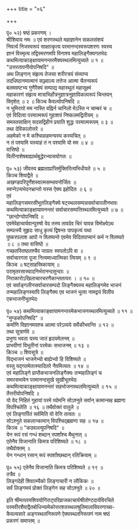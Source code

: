 +++
title = "०६"

+++
  
पृ० ५२) षष्ठं प्रकरणम् ।   
श्रीशिवाय नमः ॥ एवं शरणस्थले महाज्ञानेन सकलसंशयं   
निवर्त्य निजस्वरूपं साक्षात्कृत्य परमानन्दस्वरूपशरणः स्वस्य   
ज्ञानं विस्मृत्य तद्विस्मरणमपि विनाश्य महालिङ्गैक्यगतभेदः   
कथमित्याकाङ्क्षायामनन्तरमैक्यस्थलमित्युच्यते ॥ १ ॥   
"उत्तरतापनीयोपनिषदि" ॥   
अथ लिङ्गान् संहृत्य तेजसा शरीरत्रयं संव्याप्य   
तदधिष्ठानमात्मानं सञ्ज्वाल्य तत्तेज आत्मा चैतन्यरूपं   
बलमवष्टभ्य गुणैरैक्यं सम्पाद्य महास्थूलं महासूक्ष्मं   
महाकारणं संहृत्य मात्राभिर्होत्रनुज्ञात्रनुज्ञाविकल्परूपं चिन्तयन्   
विमृशेत् ॥ २ ॥ किञ्च कैवल्योपनिषदि ॥   
न भूमिरापो मम नास्ति वह्निर्न चानिलो मेऽस्ति न चाम्बरं च ॥   
एवं विदित्वा परमात्मरूपं गुहाशयं निष्कलमद्वितीयम् ॥   
समस्तसाक्षिन् सदसद्विहीनं प्रयाति शुद्धः परमात्मरूपम् ॥ ३ ॥   
तथा देविकालोत्तरे ॥   
अहमेको न मे कश्चिन्नाहमन्यस्य कस्यचित् ॥   
न तं पश्यामि यस्याहं तं न पश्यामि यो मम ॥ ४ ॥   
वासिष्ठे ॥   
विलीनाशेषबाह्यार्थबुद्धेरभ्यासयोगतः ॥  
  
पृ० ५३) जीवस्य ब्रह्मताप्राप्तिर्मुक्तिरित्यभिधीयते ॥ ५ ॥   
किञ्च शिवाद्वैते ॥   
अखण्डपरिपूर्णेशस्वात्मसम्भावनोर्जितः ॥   
स्वप्नेऽप्यभेदनभ्रान्तो यस्स ऐक्य इहोदितः ॥ ६ ॥   
एवं   
महालिङ्गसमरसीभूतलिङ्गैक्ये षट्स्थलसम्पन्नसर्वाचारलीनभावः   
कथमित्याकाङ्क्षायामनन्तरं सर्वाचारसम्पत्तिस्थलमित्युच्यते ॥ ७ ॥   
"छान्दोग्योपनिषदि ॥   
एवमेवेहाचार्यवान्पुरुषो वेद तस्य तावदेव चिरं यावन्न विमोक्ष्येऽथ   
सम्पत्स्यै सुहृदः साधु कृत्यं द्विषन्तः पापकृत्यं यथा   
पुष्करपलाश आपो न श्लिष्यन्ते एवमेव विदितपाप्मानं कर्म न श्लिष्यते   
॥ ८ ॥ तथा वासिष्ठे ॥   
गच्छतस्तिष्ठतश्चैव जाग्रतः स्वपतोऽपि वा ॥   
सर्वाचारगता पूजा नित्यमाध्यात्मिका त्वियम् ॥ ९ ॥   
किञ्च ॥ षट्साहस्रिकायाम् ॥   
परामृतरसास्वादनिर्भरानन्दसुन्दरः ॥   
निराकारोऽखिलाचारचरणैकान्ततत्परः । ॥ १० ॥   
एवं सर्वाङ्गलीनसर्वाचारसम्पदो लिङ्गैक्यस्य महालिङ्गमेव भाजनं   
तन्महालिङ्गस्यापि लिङ्गैक्य एव भाजनं भूत्वा नामद्वयं विलीय   
एकभाजनीभूतभेदः  
  
पृ० ५४) कथमित्याकाङ्क्षायामनन्तरमेकभाजनस्थलमित्युच्यते ॥ ११ ॥   
"मुण्डकोपनिषदि" ॥   
कर्माणि विज्ञानमयश्च आत्मा परेऽव्यये सर्वेकीभवन्ति ॥ १२ ॥   
तथा सूत्रार्णवे ॥   
प्रभुणा भवता यस्य जातं हृदयमेलनम् ॥   
प्राभवीणां विभूतीनां परमेकः सभाजनम् ॥ १३ ॥   
किञ्च ॥ शिवसूत्रे ॥   
विद्भाजनं भाजनेभ्यो बाह्येभ्यो हि विशिष्यते ॥   
वस्तु यद्गतमेतत्स्यादितरे नैवमित्यतः ॥ १४ ॥   
एवं महालिङ्गे प्राप्तैकभाजनलिङ्गैक्यः तन्महालिङ्गं च   
समरसभावेन परमानन्दसुखे सुखीभूतभेदः   
कथमित्याकाङ्क्षायामनन्तरं सहभोजनस्थलमित्युच्यते ॥ १५ ॥   
तैत्तरीयोपनिषदि ॥   
यो वेद निहितं गुहायां परमे व्योमनि सोऽश्नुते सर्वान् कामान्सह ब्रह्मणा   
विपश्चितेति ॥ १६ ॥ तथैवोक्तं वातुले ॥   
एवं लिङ्गार्पितं सर्वमिति यो वेत्ति तत्वतः ॥   
सोऽश्नुते सकलान्कामान् विपश्चिद्ब्रह्मणा सह ॥ १७ ॥   
किञ्च ॥ "कठवल्ल्युपनिषदि" ॥   
येन रूपं रसं गन्धं शब्दान् स्पर्शांश्च मैथुनात् ॥   
एतेनैव विजानाति किमत्र परिशिष्यते ॥ १८ ॥   
तथैवोक्तम् ॥   
येन गन्धान् रसान् रूपं स्पर्शांश्छब्दान् रतिक्रियाम् ॥  
  
पृ० ५५) एतेनैव विजानाति किमत्र परिशिष्यते ॥ १९ ॥   
तत्रैव ॥   
लिङ्गदेही शिवात्म्यैको लिङ्गाचारी न लौकिकः ॥   
सर्वं लिङ्गमयं प्रोक्तं लिङ्गेन सह सोऽश्नुते ॥ २० ॥   
  
इति श्रीमत्परमशिवयोगिराट्परिव्राजकाचार्यश्रीतोण्टदार्यविरचिते   
परमवीरशैवाद्वैतबोधिन्यामेकोत्तरशतस्थलश्रुतिमालाविवरणाख्य-  
कैवल्यसारे अङ्गस्थलनिरूपणे ऐक्यस्थलनिरूपणं नाम षष्ठं   
प्रकरणं समाप्तम् ॥